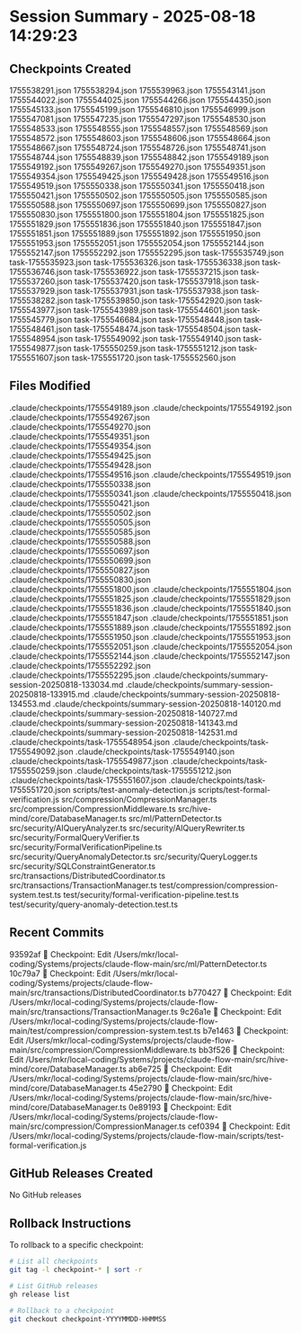 # Session Summary - 2025-08-18 14:29:23

## Checkpoints Created
1755538291.json
1755538294.json
1755539963.json
1755543141.json
1755544022.json
1755544025.json
1755544266.json
1755544350.json
1755545133.json
1755545199.json
1755546810.json
1755546999.json
1755547081.json
1755547235.json
1755547297.json
1755548530.json
1755548533.json
1755548555.json
1755548557.json
1755548569.json
1755548572.json
1755548603.json
1755548606.json
1755548664.json
1755548667.json
1755548724.json
1755548726.json
1755548741.json
1755548744.json
1755548839.json
1755548842.json
1755549189.json
1755549192.json
1755549267.json
1755549270.json
1755549351.json
1755549354.json
1755549425.json
1755549428.json
1755549516.json
1755549519.json
1755550338.json
1755550341.json
1755550418.json
1755550421.json
1755550502.json
1755550505.json
1755550585.json
1755550588.json
1755550697.json
1755550699.json
1755550827.json
1755550830.json
1755551800.json
1755551804.json
1755551825.json
1755551829.json
1755551836.json
1755551840.json
1755551847.json
1755551851.json
1755551889.json
1755551892.json
1755551950.json
1755551953.json
1755552051.json
1755552054.json
1755552144.json
1755552147.json
1755552292.json
1755552295.json
task-1755535749.json
task-1755535923.json
task-1755536326.json
task-1755536338.json
task-1755536746.json
task-1755536922.json
task-1755537215.json
task-1755537260.json
task-1755537420.json
task-1755537918.json
task-1755537929.json
task-1755537931.json
task-1755537938.json
task-1755538282.json
task-1755539850.json
task-1755542920.json
task-1755543977.json
task-1755543989.json
task-1755544601.json
task-1755545779.json
task-1755546684.json
task-1755548448.json
task-1755548461.json
task-1755548474.json
task-1755548504.json
task-1755548954.json
task-1755549092.json
task-1755549140.json
task-1755549877.json
task-1755550259.json
task-1755551212.json
task-1755551607.json
task-1755551720.json
task-1755552560.json

## Files Modified
.claude/checkpoints/1755549189.json
.claude/checkpoints/1755549192.json
.claude/checkpoints/1755549267.json
.claude/checkpoints/1755549270.json
.claude/checkpoints/1755549351.json
.claude/checkpoints/1755549354.json
.claude/checkpoints/1755549425.json
.claude/checkpoints/1755549428.json
.claude/checkpoints/1755549516.json
.claude/checkpoints/1755549519.json
.claude/checkpoints/1755550338.json
.claude/checkpoints/1755550341.json
.claude/checkpoints/1755550418.json
.claude/checkpoints/1755550421.json
.claude/checkpoints/1755550502.json
.claude/checkpoints/1755550505.json
.claude/checkpoints/1755550585.json
.claude/checkpoints/1755550588.json
.claude/checkpoints/1755550697.json
.claude/checkpoints/1755550699.json
.claude/checkpoints/1755550827.json
.claude/checkpoints/1755550830.json
.claude/checkpoints/1755551800.json
.claude/checkpoints/1755551804.json
.claude/checkpoints/1755551825.json
.claude/checkpoints/1755551829.json
.claude/checkpoints/1755551836.json
.claude/checkpoints/1755551840.json
.claude/checkpoints/1755551847.json
.claude/checkpoints/1755551851.json
.claude/checkpoints/1755551889.json
.claude/checkpoints/1755551892.json
.claude/checkpoints/1755551950.json
.claude/checkpoints/1755551953.json
.claude/checkpoints/1755552051.json
.claude/checkpoints/1755552054.json
.claude/checkpoints/1755552144.json
.claude/checkpoints/1755552147.json
.claude/checkpoints/1755552292.json
.claude/checkpoints/1755552295.json
.claude/checkpoints/summary-session-20250818-133034.md
.claude/checkpoints/summary-session-20250818-133915.md
.claude/checkpoints/summary-session-20250818-134553.md
.claude/checkpoints/summary-session-20250818-140120.md
.claude/checkpoints/summary-session-20250818-140727.md
.claude/checkpoints/summary-session-20250818-141343.md
.claude/checkpoints/summary-session-20250818-142531.md
.claude/checkpoints/task-1755548954.json
.claude/checkpoints/task-1755549092.json
.claude/checkpoints/task-1755549140.json
.claude/checkpoints/task-1755549877.json
.claude/checkpoints/task-1755550259.json
.claude/checkpoints/task-1755551212.json
.claude/checkpoints/task-1755551607.json
.claude/checkpoints/task-1755551720.json
scripts/test-anomaly-detection.js
scripts/test-formal-verification.js
src/compression/CompressionManager.ts
src/compression/CompressionMiddleware.ts
src/hive-mind/core/DatabaseManager.ts
src/ml/PatternDetector.ts
src/security/AIQueryAnalyzer.ts
src/security/AIQueryRewriter.ts
src/security/FormalQueryVerifier.ts
src/security/FormalVerificationPipeline.ts
src/security/QueryAnomalyDetector.ts
src/security/QueryLogger.ts
src/security/SQLConstraintGenerator.ts
src/transactions/DistributedCoordinator.ts
src/transactions/TransactionManager.ts
test/compression/compression-system.test.ts
test/security/formal-verification-pipeline.test.ts
test/security/query-anomaly-detection.test.ts

## Recent Commits
93592af 🔖 Checkpoint: Edit /Users/mkr/local-coding/Systems/projects/claude-flow-main/src/ml/PatternDetector.ts
10c79a7 🔖 Checkpoint: Edit /Users/mkr/local-coding/Systems/projects/claude-flow-main/src/transactions/DistributedCoordinator.ts
b770427 🔖 Checkpoint: Edit /Users/mkr/local-coding/Systems/projects/claude-flow-main/src/transactions/TransactionManager.ts
9c26a1e 🔖 Checkpoint: Edit /Users/mkr/local-coding/Systems/projects/claude-flow-main/test/compression/compression-system.test.ts
b7e1463 🔖 Checkpoint: Edit /Users/mkr/local-coding/Systems/projects/claude-flow-main/src/compression/CompressionMiddleware.ts
bb3f526 🔖 Checkpoint: Edit /Users/mkr/local-coding/Systems/projects/claude-flow-main/src/hive-mind/core/DatabaseManager.ts
ab6e725 🔖 Checkpoint: Edit /Users/mkr/local-coding/Systems/projects/claude-flow-main/src/hive-mind/core/DatabaseManager.ts
45e2790 🔖 Checkpoint: Edit /Users/mkr/local-coding/Systems/projects/claude-flow-main/src/hive-mind/core/DatabaseManager.ts
0e89193 🔖 Checkpoint: Edit /Users/mkr/local-coding/Systems/projects/claude-flow-main/src/compression/CompressionManager.ts
cef0394 🔖 Checkpoint: Edit /Users/mkr/local-coding/Systems/projects/claude-flow-main/scripts/test-formal-verification.js

## GitHub Releases Created
No GitHub releases

## Rollback Instructions
To rollback to a specific checkpoint:
```bash
# List all checkpoints
git tag -l checkpoint-* | sort -r

# List GitHub releases
gh release list

# Rollback to a checkpoint
git checkout checkpoint-YYYYMMDD-HHMMSS
```
